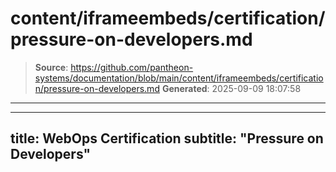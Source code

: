 # content/iframeembeds/certification/pressure-on-developers.md

> **Source**: https://github.com/pantheon-systems/documentation/blob/main/content/iframeembeds/certification/pressure-on-developers.md
> **Generated**: 2025-09-09 18:07:58

---

---
title: WebOps Certification
subtitle: "Pressure on Developers"
---

<Partial file="certification-guide/pressure-on-developers.md" />
